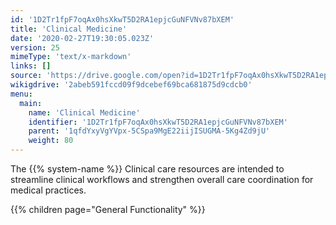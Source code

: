 ```yaml
---
id: '1D2Tr1fpF7oqAx0hsXkwT5D2RA1epjcGuNFVNv87bXEM'
title: 'Clinical Medicine'
date: '2020-02-27T19:30:05.023Z'
version: 25
mimeType: 'text/x-markdown'
links: []
source: 'https://drive.google.com/open?id=1D2Tr1fpF7oqAx0hsXkwT5D2RA1epjcGuNFVNv87bXEM'
wikigdrive: '2abeb591fccd09f9dcebef69bca681875d9cdcb0'
menu:
  main:
    name: 'Clinical Medicine'
    identifier: '1D2Tr1fpF7oqAx0hsXkwT5D2RA1epjcGuNFVNv87bXEM'
    parent: '1qfdYxyVgYVpx-5CSpa9MgE22iijISUGMA-5Kg4Zd9jU'
    weight: 80
---
```





The {{% system-name %}} Clinical care resources are intended to streamline clinical workflows and strengthen overall care coordination for medical practices.



{{% children page="General Functionality" %}}





